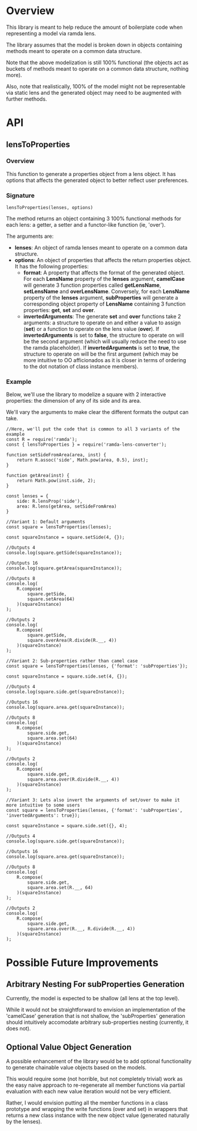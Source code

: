# Overview

This library is meant to help reduce the amount of boilerplate code when representing a model via ramda lens.

The library assumes that the model is broken down in objects containing methods meant to operate on a common data structure.

Note that the above modelization is still 100% functional (the objects act as buckets of methods meant to operate on a common data structure, nothing more).

Also, note that realistically, 100% of the model might not be representable via static lens and the generated object may need to be augmented with further methods.

# API

## lensToProperties

### Overview

This function to generate a properties object from a lens object. It has options that affects the generated object to better reflect user preferences.

### Signature

```
lensToProperties(lenses, options)
```

The method returns an object containing 3 100% functional methods for each lens: a getter, a setter and a functor-like function (ie, 'over').

The arguments are:

- **lenses**: An object of ramda lenses meant to operate on a common data structure.
- **options**: An object of properties that affects the return properties object. It has the following properties:
  * **format**: A property that affects the format of the generated object. For each **LensName** property of the **lenses** argument, **camelCase** will generate 3 function properties called **getLensName**, **setLensName** and **overLensName**. Conversely, for each **LensName** property of the **lenses** argument, **subProperties** will generate a corresponding object property of **LensName** containing 3 function properties: **get**, **set** and **over**.
  * **invertedArguments**: The generate **set** and **over** functions take 2 arguments: a structure to operate on and either a value to assign (**set**) or a function to operate on the lens value (**over**). If **invertedArguments** is set to **false**, the structure to operate on will be the second argument (which will usually reduce the need to use the ramda placeholder). If **invertedArguments** is set to **true**, the structure to operate on will be the first argument (which may be more intuitive to OO afficionados as it is closer in terms of ordering to the dot notation of class instance members).

### Example

Below, we'll use the library to modelize a square with 2 interactive properties: the dimension of any of its side and its area.

We'll vary the arguments to make clear the different formats the output can take.

```
//Here, we'll put the code that is common to all 3 variants of the example
const R = require('ramda');
const { lensToProperties } = require('ramda-lens-converter');

function setSideFromArea(area, inst) {
    return R.assoc('side', Math.pow(area, 0.5), inst);
}

function getArea(inst) {
    return Math.pow(inst.side, 2);
}

const lenses = {
    side: R.lensProp('side'),
    area: R.lens(getArea, setSideFromArea)
}
```

```
//Variant 1: Default arguments
const square = lensToProperties(lenses);

const squareInstance = square.setSide(4, {});

//Outputs 4
console.log(square.getSide(squareInstance));

//Outputs 16
console.log(square.getArea(squareInstance));

//Outputs 8
console.log(
    R.compose(
        square.getSide,
        square.setArea(64)
    )(squareInstance)  
);  

//Outputs 2
console.log(
    R.compose(
        square.getSide,
        square.overArea(R.divide(R.__, 4))
    )(squareInstance)  
);  
```

```
//Variant 2: Sub-properties rather than camel case
const square = lensToProperties(lenses, {'format': 'subProperties'});

const squareInstance = square.side.set(4, {});

//Outputs 4
console.log(square.side.get(squareInstance));

//Outputs 16
console.log(square.area.get(squareInstance));

//Outputs 8
console.log(
    R.compose(
        square.side.get,
        square.area.set(64)
    )(squareInstance)  
);  

//Outputs 2
console.log(
    R.compose(
        square.side.get,
        square.area.over(R.divide(R.__, 4))
    )(squareInstance)  
);  
```

```
//Variant 3: Lets also invert the arguments of set/over to make it more intuitive to some users
const square = lensToProperties(lenses, {'format': 'subProperties', 'invertedArguments': true});

const squareInstance = square.side.set({}, 4);

//Outputs 4
console.log(square.side.get(squareInstance));

//Outputs 16
console.log(square.area.get(squareInstance));

//Outputs 8
console.log(
    R.compose(
        square.side.get,
        square.area.set(R.__, 64)
    )(squareInstance)  
);  

//Outputs 2
console.log(
    R.compose(
        square.side.get,
        square.area.over(R.__, R.divide(R.__, 4))
    )(squareInstance)  
);  
```

# Possible Future Improvements

## Arbitrary Nesting For subProperties Generation

Currently, the model is expected to be shallow (all lens at the top level).

While it would not be straightforward to envision an implementation of the 'camelCase' generation that is not shallow, the 'subProperties' generation should intuitively accomodate arbitrary sub-properties nesting (currently, it does not).

## Optional Value Object Generation

A possible enhancement of the library would be to add optional functionality to generate chainable value objects based on the models.

This would require some (not horrible, but not completely trivial) work as the easy naive approach to re-regenerate all member functions via partial evaluation with each new value iteration would not be very efficient.

Rather, I would envision putting all the member functions in a class prototype and wrapping the write functions (over and set) in wrappers that returns a new class instance with the new object value (generated naturally by the lenses).
